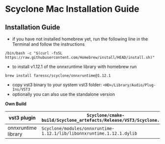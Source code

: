 # Scyclone Mac Installation Guide

## Installation Guide

- if you have not installed homebrew yet, run the following line in the Terminal and follow the instructions

```/bin/bash -c "$(curl -fsSL https://raw.githubusercontent.com/Homebrew/install/HEAD/install.sh)"```

- to install v1.12.1 of the onnxruntime library with homebrew run

 ```brew install faressc/scyclone/onnxruntime@1.12.1``` 
 
- copy vst3 binary to your system vst3 folder: ```<HD>/Library/Audio/Plug-Ins/VST3```
- optionally you can also use the standalone version

**Own Build** <br />

|     vst3 plugin     | ```Scyclone/cmake-build/Scyclone_artefacts/Release/VST3/Scyclone.vst3``` |
|---------------------|-----------------------------------------------------------------------------------------------|
| onnxruntime library | ```Scyclone/modules/onnxruntime-1.12.1/lib/libonnxruntime.1.12.1.dylib```                                 |

